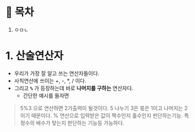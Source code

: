 # 🔖 목차

1. ㅇㅁㄴ



# 1. 산술연산자
  
  - 우리가 가장 잘 알고 쓰는 연산자들이다.
  - 사칙연산에 쓰이는 +, -, *, / 이다.
  - 그리고 <code><strong>%</code></strong> 가 등장하는데 바로 **나머지를 구하는** 연산자다.
    - 간단한 예시를 들자면
  
   > 5%3 으로 연산하면 2가출력이 될것이다.
   > 5 나누기 3은 몫은 1이고 나머지는 2이기 때문이다.
   > % 연산으로 입력받은 값이 짝수인지 홀수인지 판단하는기능.
   > 특정수의 배수가 맞는지 판단하는 기능등 가능하다.

    

  

<br/>
